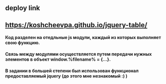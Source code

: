 ## deploy link
    
## https://koshcheevpa.github.io/jquery-table/


#### Код разделен на отедльные js модули, каждый из которых выполняет свою функцию.
#### Связь между модулями осущеcтвляется путем передачи нужных элементов в объект window.%filename% = {...}.
#### В задании в большей степени был использован функционал предоставляемый jquery (до этого мне незнакомый :) )
